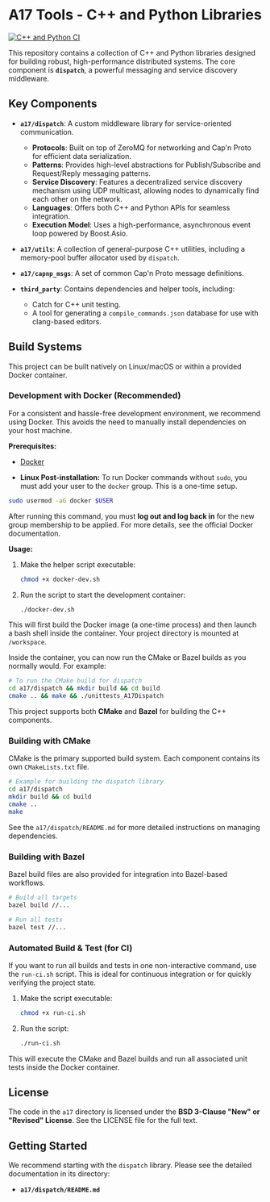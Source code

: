 # A17 Tools - C++ and Python Libraries

[![C++ and Python CI](https://github.com/SRI-IPS/general-tools/actions/workflows/ci.yml/badge.svg)](https://github.com/SRI-IPS/general-tools/actions/workflows/ci.yml)

This repository contains a collection of C++ and Python libraries designed for building robust, high-performance distributed systems. The core component is **`dispatch`**, a powerful messaging and service discovery middleware.

## Key Components

* **`a17/dispatch`**: A custom middleware library for service-oriented communication.
  * **Protocols**: Built on top of ZeroMQ for networking and Cap'n Proto for efficient data serialization.
  * **Patterns**: Provides high-level abstractions for Publish/Subscribe and Request/Reply messaging patterns.
  * **Service Discovery**: Features a decentralized service discovery mechanism using UDP multicast, allowing nodes to dynamically find each other on the network.
  * **Languages**: Offers both C++ and Python APIs for seamless integration.
  * **Execution Model**: Uses a high-performance, asynchronous event loop powered by Boost.Asio.

* **`a17/utils`**: A collection of general-purpose C++ utilities, including a memory-pool buffer allocator used by `dispatch`.

* **`a17/capnp_msgs`**: A set of common Cap'n Proto message definitions.

* **`third_party`**: Contains dependencies and helper tools, including:
  * Catch for C++ unit testing.
  * A tool for generating a `compile_commands.json` database for use with clang-based editors.

## Build Systems

This project can be built natively on Linux/macOS or within a provided Docker container.

### Development with Docker (Recommended)

For a consistent and hassle-free development environment, we recommend using Docker. This avoids the need to manually install dependencies on your host machine.

**Prerequisites:**

* [Docker](https://docs.docker.com/get-docker/)

* **Linux Post-installation:** To run Docker commands without `sudo`, you must add your user to the `docker` group. This is a one-time setup.

```bash
sudo usermod -aG docker $USER
```

After running this command, you must **log out and log back in** for the new group membership to be applied. For more details, see the official Docker documentation.

**Usage:**

1. Make the helper script executable:

    ```bash
    chmod +x docker-dev.sh
    ```

2. Run the script to start the development container:

    ```bash
    ./docker-dev.sh
    ```

This will first build the Docker image (a one-time process) and then launch a bash shell inside the container. Your project directory is mounted at `/workspace`.

Inside the container, you can now run the CMake or Bazel builds as you normally would. For example:

```bash
# To run the CMake build for dispatch
cd a17/dispatch && mkdir build && cd build
cmake .. && make && ./unittests_A17Dispatch
```

This project supports both **CMake** and **Bazel** for building the C++ components.

### Building with CMake

CMake is the primary supported build system. Each component contains its own `CMakeLists.txt` file.

```bash
# Example for building the dispatch library
cd a17/dispatch
mkdir build && cd build
cmake ..
make
```

See the `a17/dispatch/README.md` for more detailed instructions on managing dependencies.

### Building with Bazel

Bazel build files are also provided for integration into Bazel-based workflows.

```bash
# Build all targets
bazel build //...

# Run all tests
bazel test //...
```

### Automated Build & Test (for CI)

If you want to run all builds and tests in one non-interactive command, use the `run-ci.sh` script. This is ideal for continuous integration or for quickly verifying the project state.

1. Make the script executable:

    ```bash
    chmod +x run-ci.sh
    ```

2. Run the script:

    ```bash
    ./run-ci.sh
    ```

This will execute the CMake and Bazel builds and run all associated unit tests inside the Docker container.

## License

The code in the `a17` directory is licensed under the **BSD 3-Clause "New" or "Revised" License**. See the LICENSE file for the full text.

## Getting Started

We recommend starting with the `dispatch` library. Please see the detailed documentation in its directory:

* **`a17/dispatch/README.md`**
